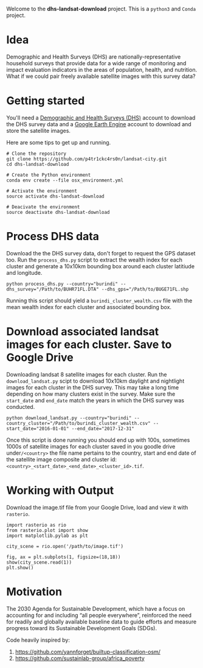 Welcome to the **dhs-landsat-download** project. This is a `python3` and `Conda` project.

# Idea

Demographic and Health Surveys (DHS) are nationally-representative household surveys that provide data for a wide range of monitoring and impact evaluation indicators in the areas of population, health, and nutrition. What if we could pair freely available satellite images with this survey data?

# Getting started

You'll need a [Demographic and Health Surveys (DHS)](https://dhsprogram.com/data/dataset_admin/login_main.cfm?CFID=17027270&CFTOKEN=c4c188f84eaedb52-487F1EA8-E5D7-6CFA-5B97BD18ADC2BD5E) account to download the DHS survey data and a [Google Earth Engine](https://signup.earthengine.google.com/#!/) account to download and store the satellite images.

Here are some tips to get up and running.

```
# Clone the repository
git clone https://github.com/p4tr1ckc4rs0n/landsat-city.git
cd dhs-landsat-download

# Create the Python environment
conda env create --file osx_environment.yml

# Activate the environment
source activate dhs-landsat-download

# Deacivate the environment
source deactivate dhs-landsat-download
```

# Process DHS data

Download the the DHS survey data, don't forget to request the GPS dataset too. Run the `process_dhs.py` script to extract the wealth index for each cluster and generate a 10x10km bounding box around each cluster latitiude and longitude.

```
python process_dhs.py --country="burindi" --dhs_survey="/Path/to/BUHR71FL.DTA" --dhs_gps="/Path/to/BUGE71FL.shp
```

Running this script should yield a `burindi_cluster_wealth.csv` file with the mean wealth index for each cluster and associated bounding box.

# Download associated landsat images for each cluster. Save to Google Drive

Downloading landsat 8 satellite images for each cluster.  Run the `download_landsat.py` scipt to download 10x10km daylight and nightlight images for each cluster in the DHS survey. This may take a long time depending on how many clusters exist in the survey. Make sure the `start_date` and `end_date` match the years in which the DHS survey was conducted.

```
python download_landsat.py --country="burindi" --country_cluster="/Path/to/burindi_cluster_wealth.csv" --start_date="2016-01-01" --end_date="2017-12-31"
```

Once this script is done running you should end up with 100s, sometimes 1000s of satellite images for each cluster saved in you goodle drive under`/<country>` the file name pertains to the country, start and end date of the satellite image composite and cluster id: `<country>_<start_date>_<end_date>_<cluster_id>.tif`.

# Working with Output

Download the image.tif file from your Google Drive, load and view it with `rasterio`.

```
import rasterio as rio
from rasterio.plot import show
import matplotlib.pylab as plt

city_scene = rio.open('/path/to/image.tif')

fig, ax = plt.subplots(1, figsize=(18,18))
show(city_scene.read(1))
plt.show()
```

# Motivation

The 2030 Agenda for Sustainable Development, which have a focus on accounting for and including “all people everywhere”, reinforced the need for readily and globally available baseline data to guide efforts and measure progress toward its Sustainable Development Goals (SDGs).

Code heavily inspired by:
1. https://github.com/yannforget/builtup-classification-osm/
2. https://github.com/sustainlab-group/africa_poverty
